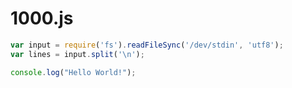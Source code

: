 # 1000.js

```javascript
var input = require('fs').readFileSync('/dev/stdin', 'utf8');
var lines = input.split('\n');

console.log("Hello World!");
```
